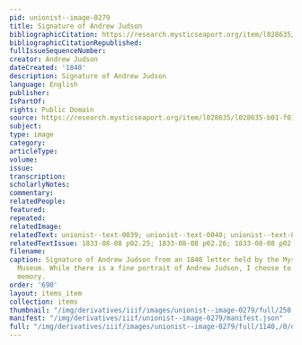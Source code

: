 ```yaml
---
pid: unionist--image-0279
title: Signature of Andrew Judson
bibliographicCitation: https://research.mysticseaport.org/item/l028635/l028635-b01-f01/
bibliographicCitationRepublished: 
fullIssueSequenceNumber: 
creator: Andrew Judson
dateCreated: '1840'
description: Signature of Andrew Judson
language: English
publisher: 
IsPartOf: 
rights: Public Domain
source: https://research.mysticseaport.org/item/l028635/l028635-b01-f01/
subject: 
type: image
category: 
articleType: 
volume: 
issue: 
transcription: 
scholarlyNotes: 
commentary: 
relatedPeople: 
featured: 
repeated: 
relatedImage: 
relatedText: unionist--text-0039; unionist--text-0040; unionist--text-0041
relatedTextIssue: 1833-08-08 p02.25; 1833-08-08 p02.26; 1833-08-08 p02.27
filename: 
caption: Signature of Andrew Judson from an 1840 letter held by the Mystic Seaport
  Museum. While there is a fine portrait of Andrew Judson, I choose to not honor his
  memory.
order: '690'
layout: items_item
collection: items
thumbnail: "/img/derivatives/iiif/images/unionist--image-0279/full/250,/0/default.jpg"
manifest: "/img/derivatives/iiif/unionist--image-0279/manifest.json"
full: "/img/derivatives/iiif/images/unionist--image-0279/full/1140,/0/default.jpg"
---
```

